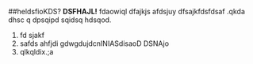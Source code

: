 ##heldsfioKDS?
**DSFHAJL!**
fdaowiql dfajkjs afdsjuy dfsajkfdsfdsaf .qkda dhsc q dpsqipd sqidsq hdsqod.

1. fd sjakf
2. safds ahfjdi gdwgdujdcnINIASdisaoD DSNAjo
3. qlkqldix.;a